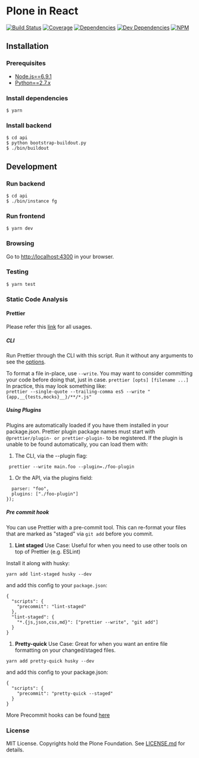 Plone in React
==============

[![Build Status](https://travis-ci.org/plone/plone-react.svg?branch=master)](https://travis-ci.org/plone/plone-react)
[![Coverage](https://img.shields.io/coveralls/plone/plone-react.svg)](https://coveralls.io/github/plone/plone-react)
[![Dependencies](https://img.shields.io/david/plone/plone-react.svg)](https://github.com/plone/plone-react/blob/master/package.json)
[![Dev Dependencies](https://img.shields.io/david/dev/plone/plone-react.svg)](https://github.com/plone/plone-react/blob/master/package.json)
[![NPM](https://img.shields.io/npm/v/@plone/plone-react.svg)](https://www.npmjs.com/package/@plone/plone-react)

## Installation

### Prerequisites
* [Node.js==6.9.1](https://nodejs.org/)
* [Python==2.7.x](https://python.org/)

### Install dependencies

    $ yarn

### Install backend

    $ cd api
    $ python bootstrap-buildout.py
    $ ./bin/buildout

## Development

### Run backend

    $ cd api
    $ ./bin/instance fg

### Run frontend

    $ yarn dev

### Browsing

Go to [http://localhost:4300](http://localhost:4300) in your browser.

### Testing

    $ yarn test
    
### Static Code Analysis
#### Prettier
Please refer this [link](https://prettier.io/docs/en/cli.html) for all usages.
##### CLI
Run Prettier through the CLI with this script. Run it without any arguments to see the [options](https://prettier.io/docs/en/options.html).

To format a file in-place, use ```--write```. You may want to consider committing your code before doing that, just in case.
```prettier [opts] [filename ...]```
In practice, this may look something like:<br />
`prettier --single-quote --trailing-comma es5 --write "{app,__{tests,mocks}__}/**/*.js"`

##### Using Plugins
Plugins are automatically loaded if you have them installed in your package.json. Prettier plugin package names must start with `@prettier/plugin- or prettier-plugin-` to be registered.
If the plugin is unable to be found automatically, you can load them with:

1. The CLI, via the --plugin flag:

` prettier --write main.foo --plugin=./foo-plugin`
1. Or the API, via the plugins field:
```prettier.format("code", {
  parser: "foo",
  plugins: ["./foo-plugin"]
});
```

##### Pre commit hook
You can use Prettier with a pre-commit tool. This can re-format your files that are marked as "staged" via `git add` before you commit.

1. <b>Lint staged</b> Use Case: Useful for when you need to use other tools on top of Prettier (e.g. ESLint)

Install it along with husky:

`yarn add lint-staged husky --dev`

and add this config to your ```package.json```:
```
{
  "scripts": {
    "precommit": "lint-staged"
  },
  "lint-staged": {
    "*.{js,json,css,md}": ["prettier --write", "git add"]
  }
}
```
1. <b>Pretty-quick</b> Use Case: Great for when you want an entire file formatting on your changed/staged files.

`yarn add pretty-quick husky --dev`

and add this config to your package.json:

```
{
  "scripts": {
    "precommit": "pretty-quick --staged"
  }
}
```
More Precommit hooks can be found [here](https://prettier.io/docs/en/precommit.html)




### License

MIT License. Copyrights hold the Plone Foundation.
See [LICENSE.md](LICENSE.md) for details.
